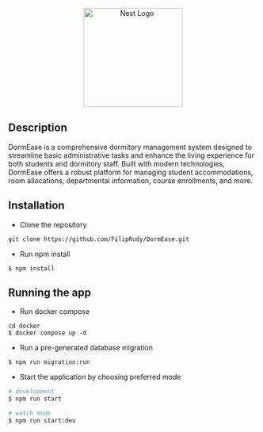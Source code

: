 <p align="center">
  <a href="http://nestjs.com/" target="blank"><img src="https://nestjs.com/img/logo-small.svg" width="200" alt="Nest Logo" /></a>
</p>

## Description

DormEase is a comprehensive dormitory management system designed to streamline basic administrative tasks and enhance the living experience for both students and dormitory staff. Built with modern technologies, DormEase offers a robust platform for managing student accommodations, room allocations, departmental information, course enrollments, and more.

## Installation

* Clone the repository
```
git clone https://github.com/FilipRudy/DormEase.git
```

* Run npm install
```
$ npm install
```

## Running the app
* Run docker compose
```
cd docker
$ docker compose up -d
```
* Run a pre-generated database migration
```
$ npm run migration:run
```
* Start the application by choosing preferred mode
```bash
# development
$ npm run start

# watch mode
$ npm run start:dev

```

